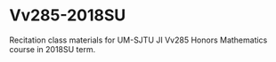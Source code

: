 # Vv285-2018SU
Recitation class materials for UM-SJTU JI Vv285 Honors Mathematics course in 2018SU term.
